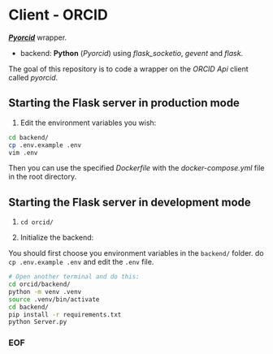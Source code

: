 # Client - ORCID

[***Pyorcid***](https://pypi.org/project/PyOrcid/) wrapper.

- backend: **Python** (*Pyorcid*) using *flask_socketio*, *gevent* and *flask*.

The goal of this repository is to code a wrapper on the *ORCID Api* client
called *pyorcid*.

## Starting the Flask server in production mode

1. Edit the environment variables you wish:

```bash
cd backend/
cp .env.example .env
vim .env
```

Then you can use the specified *Dockerfile* with the *docker-compose.yml*
file in the root directory.

## Starting the Flask server in development mode

1. ``cd orcid/``

2. Initialize the backend:

You should first choose you environment variables in the `backend/` folder.
do ``cp .env.example .env`` and edit the `.env` file.

```bash
# Open another terminal and do this:
cd orcid/backend/
python -m venv .venv
source .venv/bin/activate
cd backend/
pip install -r requirements.txt
python Server.py
```

### EOF

